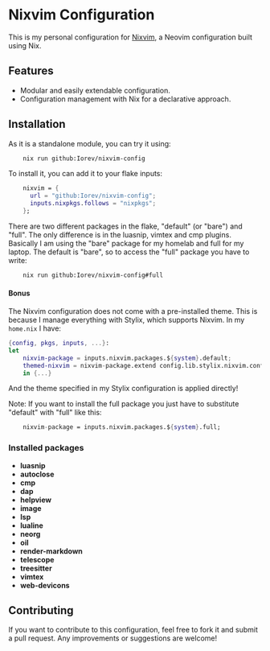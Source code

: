 # Nixvim Configuration

This is my personal configuration for [Nixvim](https://github.com/nixvim/nixvim), a Neovim configuration built using Nix.

## Features

- Modular and easily extendable configuration.
- Configuration management with Nix for a declarative approach.

## Installation

As it is a standalone module, you can try it using:

```bash
    nix run github:Iorev/nixvim-config
```

To install it, you can add it to your flake inputs:

```nix
    nixvim = {
      url = "github:Iorev/nixvim-config";
      inputs.nixpkgs.follows = "nixpkgs";
    };
```
There are two different packages in the flake, "default" (or "bare") and "full". The only difference is in the luasnip, vimtex and cmp plugins. 
Basically I am using the "bare" package for my homelab and full for my laptop. The default is "bare", so to access the "full" package you have to write:

```bash
    nix run github:Iorev/nixvim-config#full
```


#### Bonus
The Nixvim configuration does not come with a pre-installed theme. This is because I manage everything with Stylix, which supports Nixvim.
In my `home.nix` I have:

```nix
{config, pkgs, inputs, ...}:
let
    nixvim-package = inputs.nixvim.packages.${system}.default;
    themed-nixvim = nixvim-package.extend config.lib.stylix.nixvim.config;
    in {...}
```

And the theme specified in my Stylix configuration is applied directly!

Note: If you want to install the full package you just have to substitute "default" with "full" like this:

```nix
    nixvim-package = inputs.nixvim.packages.${system}.full;
```
### Installed packages 

- **luasnip**
- **autoclose**
- **cmp**
- **dap**
- **helpview**
- **image**
- **lsp**
- **lualine**
- **neorg**
- **oil**
- **render-markdown**
- **telescope**
- **treesitter**
- **vimtex**
- **web-devicons**

## Contributing

If you want to contribute to this configuration, feel free to fork it and submit a pull request. Any improvements or suggestions are welcome!
